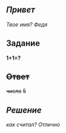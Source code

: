 ## *Привет* 
 *Твое имя?*
 *Федя*
## **Задание**
 **1+1=?**

##  ~~Ответ~~ 
 ~~число~~
 ~~5~~
## *Решение*
 *как считал?*
 *Отлично*
 